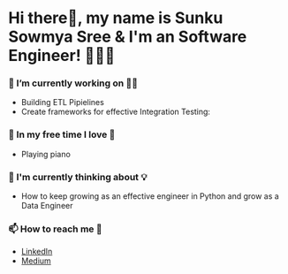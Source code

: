 <!--
**sunkusowmyasree/sunkusowmyasree** is a ✨ _special_ ✨ repository because its `README.md` (this file) appears on your GitHub profile.

Here are some ideas to get you started:

- 🔭 I’m currently working on ...
- 🌱 I’m currently learning ...
- 👯 I’m looking to collaborate on ...
- 🤔 I’m looking for help with ...
- 💬 Ask me about ...
- 📫 How to reach me: ...
- 😄 Pronouns: ...
- ⚡ Fun fact: ...
-->

# Hi there👋, my name is Sunku Sowmya Sree & I'm an Software Engineer! 👩🏻‍💻 

### 🔭 I’m currently working on ☝🏻 
  * Building ETL Pipielines
  * Create frameworks for effective Integration Testing:

### 🌱 In my free time I love 🎨
  * Playing piano    
  
### 🤔  I'm currently thinking about 💡
  * How to keep growing as an effective engineer in Python and grow as a Data Engineer

### 📫 How to reach me 💬 
  * [LinkedIn](https://www.linkedin.com/in/sunku96/)
  * [Medium](https://sunkusowmyasree.medium.com/)
